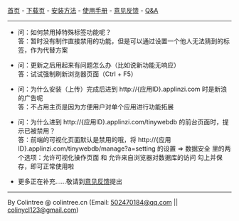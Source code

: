 [首页](/) - [下载页](下载页) - [安装方法](安装方法) - [使用手册](使用手册) - [意见反馈](意见反馈) - [Q&A](Q&A)
  
***
  

* 问：如何禁用掉特殊标签功能呢？  
  答：暂时没有制作直接禁用的功能，但是可以通过设置一个他人无法猜到的标签，作为代替方案  

* 问：更新之后用起来有问题怎么办（比如说新功能无响应）  
  答：试试强制刷新浏览器页面（Ctrl + F5）  

* 问：为什么安装（上传）完成后进到 http://{应用ID}.applinzi.com 时是新浪的广告呢  
  答：不占用主页是因为方便用户对单个应用进行功能拓展  

* 问：为什么进到 http://{应用ID}.applinzi.com/tinywebdb 的前台页面时，提示已被禁用？  
  答：前端的可视化页面默认是禁用的哦，将 http://{应用ID}.applinzi.com/tinywebdb/manage?a=setting 的设置 => 数据安全 里的两个选项：允许可视化操作页面 和 允许来自浏览器对数据库的访问 勾上并保存，即可正常使用啦  

* 更多正在补充……敬请到[意见反馈](意见反馈)提出
  
***
  
By Colintree @ colintree.cn (Email: 502470184@qq.com \|\| colinycl123@gmail.com)

<br>
